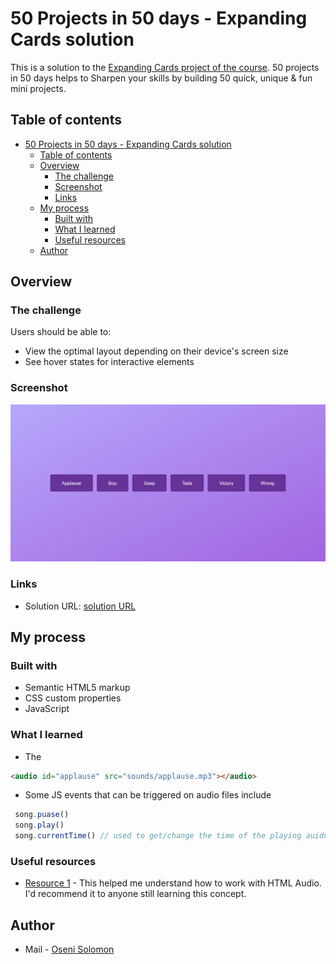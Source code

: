 # 50 Projects in 50 days - Expanding Cards solution

This is a solution to the [Expanding Cards project of the course](https://www.udemy.com/course/50-projects-50-days/). 50 projects in 50 days helps to Sharpen your skills by building 50 quick, unique & fun mini projects.

## Table of contents

- [50 Projects in 50 days - Expanding Cards solution](#50-projects-in-50-days---expanding-cards-solution)
  - [Table of contents](#table-of-contents)
  - [Overview](#overview)
    - [The challenge](#the-challenge)
    - [Screenshot](#screenshot)
    - [Links](#links)
  - [My process](#my-process)
    - [Built with](#built-with)
    - [What I learned](#what-i-learned)
    - [Useful resources](#useful-resources)
  - [Author](#author)

## Overview

### The challenge

Users should be able to:

- View the optimal layout depending on their device's screen size
- See hover states for interactive elements

### Screenshot

![Destop Site Preview](img/screenshot.png)

### Links

- Solution URL: [solution URL](https://github.com/SoloLere/50-projects-in-50-days.git)

## My process

### Built with

- Semantic HTML5 markup
- CSS custom properties
- JavaScript

### What I learned

- The <audio> HTML element is used to embed sound content in documents

```html
<audio id="applause" src="sounds/applause.mp3"></audio>
```
- Some JS events that can be triggered on audio files include 

```js
 song.puase()
 song.play()
 song.currentTime() // used to get/change the time of the playing auido
```

### Useful resources

- [Resource 1](https://developer.mozilla.org/en-US/docs/Web/HTML/Element/audio) - This helped me understand how to work with HTML Audio. I'd recommend it to anyone still learning this concept.

## Author

- Mail - [Oseni Solomon](jnrolalere@gmail.com)

